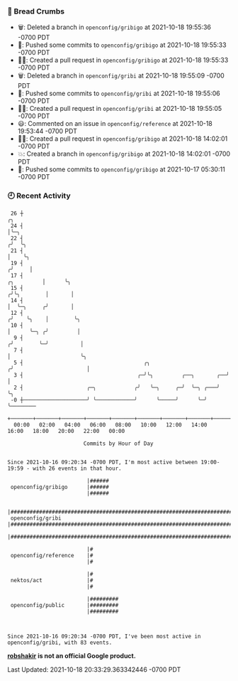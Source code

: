 ### 🍞 Bread Crumbs

 * 🗑: Deleted a branch in `openconfig/gribigo` at 2021-10-18 19:55:36 -0700 PDT
 * 🚢: Pushed some commits to `openconfig/gribigo` at 2021-10-18 19:55:33 -0700 PDT
 * ✍🏼: Created a pull request in `openconfig/gribigo` at 2021-10-18 19:55:33 -0700 PDT
 * 🗑: Deleted a branch in `openconfig/gribi` at 2021-10-18 19:55:09 -0700 PDT
 * 🚢: Pushed some commits to `openconfig/gribi` at 2021-10-18 19:55:06 -0700 PDT
 * ✍🏼: Created a pull request in `openconfig/gribi` at 2021-10-18 19:55:05 -0700 PDT
 * 😃: Commented on an issue in `openconfig/reference` at 2021-10-18 19:53:44 -0700 PDT
 * ✍🏼: Created a pull request in `openconfig/gribigo` at 2021-10-18 14:02:01 -0700 PDT
 * 💥: Created a branch in `openconfig/gribigo` at 2021-10-18 14:02:01 -0700 PDT
 * 🚢: Pushed some commits to `openconfig/gribigo` at 2021-10-17 05:30:11 -0700 PDT

### 🕘 Recent Activity
```
 26 ┼                                                                                 ╭╮
 24 ┤                                                                                 │╰─╮
 22 ┤                                                                                ╭╯  ╰╮
 21 ┤                                                                                │    ╰╮
 19 ┤                                                                               ╭╯     │
 17 ┤                                                                    ╭╮         │      ╰╮
 15 ┤                                                                   ╭╯╰╮        │       │
 14 ┤                                                                   │  ╰─╮     ╭╯       │
 12 ┤                                                                  ╭╯    ╰╮    │        ╰╮
 10 ┤                                                                  │      ╰─╮ ╭╯         │
  9 ┤                                                                 ╭╯        ╰─╯          │
  7 ┤                                                                 │                      ╰╮
  5 ┤                                      ╭╮                        ╭╯                       │
  3 ┤                                    ╭─╯╰╮         ╭──╮       ╭──╯                        │
  2 ┤                    ╭─╮            ╭╯   ╰─╮     ╭─╯  ╰─╮ ╭───╯                           ╰╮
 -0 ┼────────────────────╯ ╰────────────╯      ╰─────╯      ╰─╯                                ╰────────
    +───────+───────+───────+───────+───────+───────+───────+───────+───────+───────+───────+───────+────
  00:00   02:00   04:00   06:00   08:00   10:00   12:00   14:00   16:00   18:00   20:00   22:00   00:00   

						Commits by Hour of Day


Since 2021-10-16 09:20:34 -0700 PDT, I'm most active between 19:00-19:59 - with 26 events in that hour.

```



```
                         |######
 openconfig/gribigo      |######
                         |######

                         |###################################################################################
 openconfig/gribi        |###################################################################################
                         |###################################################################################

                         |#
 openconfig/reference    |#
                         |#

                         |#
 nektos/act              |#
                         |#

                         |#########
 openconfig/public       |#########
                         |#########



Since 2021-10-16 09:20:34 -0700 PDT, I've been most active in openconfig/gribi, with 83 events.

```
**[robshakir](mailto:robjs@google.com) is not an official Google product.**  


Last Updated: 2021-10-18 20:33:29.363342446 -0700 PDT
